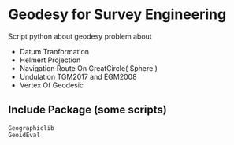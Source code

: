# Geodesy for Survey Engineering

Script python about geodesy problem about 
- Datum Tranformation
- Helmert Projection
- Navigation Route On GreatCircle( Sphere )
- Undulation TGM2017 and EGM2008
- Vertex Of Geodesic

## Include Package (some scripts)

```
Geographiclib
GeoidEval
```


